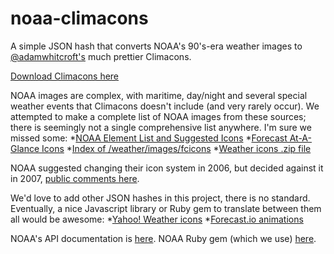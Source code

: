 noaa-climacons
==============

A simple JSON hash that converts NOAA's 90's-era weather images to [@adamwhitcroft's](https://twitter.com/adamwhitcroft) much prettier Climacons.

[Download Climacons here](http://adamwhitcroft.com/climacons/)

NOAA images are complex, with maritime, day/night and several special weather events that Climacons doesn't include (and very rarely occur). We attempted to make a complete list of NOAA images from these sources; there is seemingly not a single comprehensive list anywhere. I'm sure we missed some:
*[NOAA Element List and Suggested Icons](http://w1.weather.gov/xml/current_obs/weather.php)
*[Forecast At-A-Glance Icons](http://www.crh.noaa.gov/riw/?n=forecast_icons)
*[Index of /weather/images/fcicons](http://www.nws.noaa.gov/weather/images/fcicons/)
*[Weather icons .zip file](http://w1.weather.gov/images/fcicons/Weather%20Icons.zip)

NOAA suggested changing their icon system in 2006, but decided against it in 2007, [public comments here](http://www.nws.noaa.gov/icon_comments/). 

We'd love to add other JSON hashes in this project, there is no standard. Eventually, a nice Javascript library or Ruby gem to translate between them all would be awesome:
*[Yahoo! Weather icons](http://developer.yahoo.com/weather/#codes)
*[Forecast.io animations](http://blog.forecast.io/skycons-unobtrustive-animated-weather-icons/)

NOAA's API documentation is [here](http://graphical.weather.gov/xml/). NOAA Ruby gem (which we use) [here](https://github.com/outoftime/noaa).

